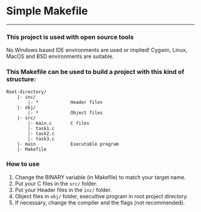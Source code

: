 # Simple Makefile
---
### This project is used with open source tools
No Windows based IDE environments are used or implied! Cygwin, Linux, MacOS and BSD environments are suitable.
### This Makefile can be used to build a project with this kind of structure:
    Root-directory/
        |- inc/
            |- *            Header files
        |- obj/
            |- *            Object files
        |- src/
            |- main.c       C files
            |- task1.c
            |- task2.c
            |- task3.c
        |- main             Executable program
        |- Makefile             
### How to use
1. Change the BINARY variable (in Makefile) to match your target name.
2. Put your C files in the `src/` folder.
3. Put your Header files in the `inc/` folder.
4. Object files in `obj/` folder, execultive program in root project directory.
5. If necessary, change the compiler and the flags (not recommended).
